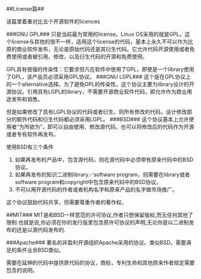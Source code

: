 ##License篇##


该篇里着重对比五个开源软件的licences

###GNU GPL###
只是当前最为常用的license。Linux OS采用的就是GPL。这个license与其他的很不一样，适用这个license的代码，基本上永久不可以作为比原的商业软件发布，无论是原始代码还是其衍生代码。它允许代码开源使用或者免费使用或者被引用、修改，以及衍生代码的开源和免费使用。

GPL具有很强的传染性：它要求但凡在软件中使用了GPL，即使是一个library使用了GPL，该产品页必须采用GPL协议。
###GNU LGPL###
这个是在GPL协议上的一个alternative选择。为了避免GPL的传染性，这个协议主要为library设计的开源协议。引用具有LGPL的library，不需要开源商业软件代码，即允许作为商业用途发布和销售。

但是如果修改了具有LGPL协议的代码或者衍生，则所有修改的代码，设计修改部分的额外代码和衍生代码都必须采用LGPL。
###BSD###
这个协议基本上允许使用者“为所欲为”，即可以自由使用、修改源代码，也可以将修改后的代码作为开源或者专有软件再发布。

使用BSD有三个条件

1. 如果再发布的产品中，包含源代码，则在源代码中必须带有原来代码中的BSD协议。
2. 如果再发布的知识二进制library／software program，则需要在library或者software program和copyright中包含原来代码中的BSD协议。
3. 不可以用开源代码的作者或者机构名字和原来产品的名字做市场推广。

这个协议鼓励代码共享，但需要尊重作者的著作权。

##MIT###
MIT是和BSD一样宽范的许可协议,作者只想保留版权,而无任何其他了限制.也就是说,你必须在你的发行版里包含原许可协议的声明,无论你是以二进制发布的还是以源代码发布的.

###Apache###
著名的非盈利开源组织Apache采用的协议。类似BSD。需要满足的条件业余BSD类似。

需要在延伸的代码中提供原代码的协议，商标，专利生命和其他原来作者规定需要包含的说明。